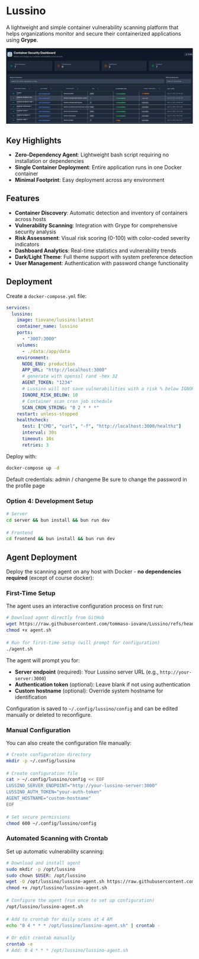 # Lussino

A lightweight and simple container vulnerability scanning platform that helps organizations monitor and secure their containerized applications using **Grype**.

![dashboard](./images/image.png)

## Key Highlights

- **Zero-Dependency Agent**: Lightweight bash script requiring no installation or dependencies
- **Single Container Deployment**: Entire application runs in one Docker container
- **Minimal Footprint**: Easy deployment across any environment

## Features

- **Container Discovery**: Automatic detection and inventory of containers across hosts
- **Vulnerability Scanning**: Integration with Grype for comprehensive security analysis
- **Risk Assessment**: Visual risk scoring (0-100) with color-coded severity indicators
- **Dashboard Analytics**: Real-time statistics and vulnerability trends
- **Dark/Light Theme**: Full theme support with system preference detection
- **User Management**: Authentication with password change functionality

## Deployment

Create a `docker-compose.yml` file:

```yaml
services:
  lussino:
    image: tiovane/lussino:latest
    container_name: lussino
    ports:
      - "3007:3000"
    volumes:
      - ./data:/app/data
    environment:
      NODE_ENV: production
      APP_URL: "http://localhost:3000"
      # generate with openssl rand -hex 32
      AGENT_TOKEN: "1234"
      # Lussino will not save vulnerabilities with a risk % below IGNORE_RISK_BELOW
      IGNORE_RISK_BELOW: 10
      # Container scan cron job schedule
      SCAN_CRON_STRING: "0 2 * * *"
    restart: unless-stopped
    healthcheck:
      test: ["CMD", "curl", "-f", "http://localhost:3000/healthz"]
      interval: 30s
      timeout: 10s
      retries: 3
```

Deploy with:
```bash
docker-compose up -d
```

Default credentials: admin / changeme
Be sure to change the password in the profile page

### Option 4: Development Setup
```bash
# Server
cd server && bun install && bun run dev

# Frontend  
cd frontend && bun install && bun run dev
```

## Agent Deployment

Deploy the scanning agent on any host with Docker - **no dependencies required** (except of course docker):

### First-Time Setup

The agent uses an interactive configuration process on first run:

```bash
# Download agent directly from GitHub
wget https://raw.githubusercontent.com/tommaso-iovane/Lussino/refs/heads/main/agent/agent.sh
chmod +x agent.sh

# Run for first-time setup (will prompt for configuration)
./agent.sh
```

The agent will prompt you for:
- **Server endpoint** (required): Your Lussino server URL (e.g., `http://your-server:3000`)
- **Authentication token** (optional): Leave blank if not using authentication  
- **Custom hostname** (optional): Override system hostname for identification

Configuration is saved to `~/.config/lussino/config` and can be edited manually or deleted to reconfigure.

### Manual Configuration

You can also create the configuration file manually:

```bash
# Create configuration directory
mkdir -p ~/.config/lussino

# Create configuration file
cat > ~/.config/lussino/config << EOF
LUSSINO_SERVER_ENDPOINT="http://your-lussino-server:3000"
LUSSINO_AUTH_TOKEN="your-auth-token"
AGENT_HOSTNAME="custom-hostname"
EOF

# Set secure permissions
chmod 600 ~/.config/lussino/config
```

### Automated Scanning with Crontab

Set up automatic vulnerability scanning:

```bash
# Download and install agent
sudo mkdir -p /opt/lussino
sudo chown $USER: /opt/lussino
wget -O /opt/lussino/lussino-agent.sh https://raw.githubusercontent.com/tommaso-iovane/Lussino/refs/heads/main/agent/agent.sh
chmod +x /opt/lussino/lussino-agent.sh

# Configure the agent (run once to set up configuration)
/opt/lussino/lussino-agent.sh

# Add to crontab for daily scans at 4 AM
echo "0 4 * * * /opt/lussino/lussino-agent.sh" | crontab -

# Or edit crontab manually
crontab -e
# Add: 0 4 * * * /opt/lussino/lussino-agent.sh
```

